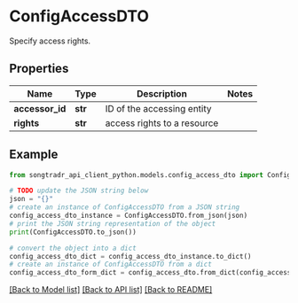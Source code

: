 # ConfigAccessDTO

Specify access rights.

## Properties

Name | Type | Description | Notes
------------ | ------------- | ------------- | -------------
**accessor_id** | **str** | ID of the accessing entity | 
**rights** | **str** | access rights to a resource | 

## Example

```python
from songtradr_api_client_python.models.config_access_dto import ConfigAccessDTO

# TODO update the JSON string below
json = "{}"
# create an instance of ConfigAccessDTO from a JSON string
config_access_dto_instance = ConfigAccessDTO.from_json(json)
# print the JSON string representation of the object
print(ConfigAccessDTO.to_json())

# convert the object into a dict
config_access_dto_dict = config_access_dto_instance.to_dict()
# create an instance of ConfigAccessDTO from a dict
config_access_dto_form_dict = config_access_dto.from_dict(config_access_dto_dict)
```
[[Back to Model list]](../README.md#documentation-for-models) [[Back to API list]](../README.md#documentation-for-api-endpoints) [[Back to README]](../README.md)


